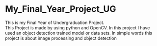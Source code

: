 # My_Final_Year_Project_UG
This is my Final Year of Undergraduation Project.<br>
This Project is made by using python and OpenCV.
In this project I have used an object detection trained model or data sets.
In simple words this project is about image processing and object detection
